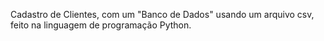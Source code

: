 Cadastro de Clientes, com um "Banco de Dados" usando um arquivo csv, feito na linguagem de programação Python.
